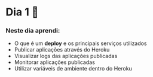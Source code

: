 # Dia 1 📆

### Neste dia aprendi:

* O que é um **deploy** e os principais serviços utilizados
* Publicar aplicações através do Heroku
* Visualizar logs das aplicações publicadas
* Monitorar aplicações publicadas
* Utilizar variáveis de ambiente dentro do Heroku